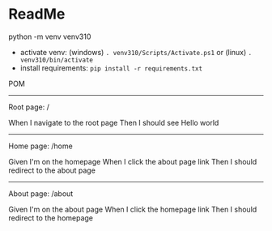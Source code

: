 # ReadMe

python -m venv venv310
- activate venv: (windows) `. venv310/Scripts/Activate.ps1` or (linux) `. venv310/bin/activate`
- install requirements: `pip install -r requirements.txt`



POM

---

Root page: /

When I navigate to the root page
Then I should see Hello world

---

Home page: /home

Given I'm on the homepage
When I click the about page link
Then I should redirect to the about page

---

About page: /about

Given I'm on the about page
When I click the homepage link
Then I should redirect to the homepage
